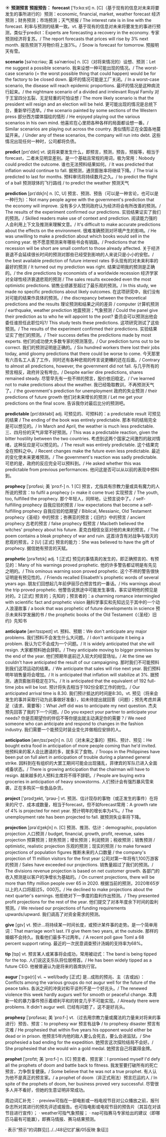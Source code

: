 ☀ <span class="category">**预测预言 预报预告：**</span>
<span class="vocabulary">**forecast**</span> ['fɔ:kɑːst] 
<span class="definition">n. [C]（基于现有的信息对未来将要发生的事所进行的）预测：</span>economic, financial, market, weather forecast 经济预测；财务预测；市场预测；天气预报 / The interest rate is in line with the forecast. 利率与预测的结果一致。<span class="definition">vt. 基于现有的信息对未来将要发生的事进行预测，类似于predict：</span>Experts are forecasting a recovery in the economy. 专家预测经济将复苏。/ The report forecasts that prices will rise by 3% next month. 报告预测下月物价将上涨3%。/ Snow is forecast for tomorrow. 预报明天有雪。
           
<span class="vocabulary">**scenario**</span> [səˈnɑ:riəʊ; 美 səˈnærioʊ]
<span class="definition">n. [C]（对将来情况的）设想、预测：</span>Let me suggest a possible scenario. 我来设想一种可能出现的情况。/ The worst-case scenario (= the worst possible thing that could happen) would be for the factory to be closed down. 最坏的情况可能是工厂关闭。/ In a worst-case scenario, the disease will reach epidemic proportions. 最坏的情况是这种病流行起来。/ the nightmare scenario of a divided and irrelevant Royal Family 对于王室四分五裂、无足轻重的可怕设想 / The more likely scenario is that the president will resign and an election will be held. 更可能出现的情况是总统下台，重新举行选举。/ the scenario painted by some sections of the Western press 部分西方媒体描绘的情形 / He enjoyed playing out the various scenarios in his own mind. 他喜欢在心里把各种各样的局面都设想一番。/ Similar scenarios are playing out across the country. 类似情形正在全国各地蔓延开来。/ Under any of these scenarios, the company will run into debt. 这些情况出现任何一种时，公司都将负债。

<span class="vocabulary">**predict**</span> [prɪ'dɪkt] 
<span class="definition">vt. 说将来要发生什么，即预言，预测，预告，预报等，相当于forecast，二者未见明显差别。是一个基础且常规的用词，极为常用：</span>Nobody could predict the outcome. 谁也无法预料结果如何。/ It was predicted that inflation would continue to fall. 据预测，通货膨胀率将继续下降。/ The trial is predicted to last for months. 预料审讯将持续数月之久。/ to predict the flight of a ball 预测球体的飞行路线 / to predict the weather 预测天气
           
<span class="vocabulary">**prediction**</span> [prɪˈdɪkʃn]
<span class="definition">n. [C, U] 预言、预测、预告（可以是一种言论，也可以是一种行为）：</span>Not many people agree with the government's prediction that the economy will improve. 没有多少人赞同政府认为经济将会有所改善的预测。/ The results of the experiment confirmed our predictions. 实验结果证实了我们的预测。/ Skilled readers make use of context and prediction. 阅读能力强的人会利用上下文及推测来理解文意。/ It's difficult to make accurate predictions about the effects on the environment. 很难准确预测对环境产生的影响。/ He was unwilling to make a prediction about which books would sell in the coming year. 他不愿意预测来年哪些书会有销路。/ Predictions that the recession will be short are small comfort to those already affected. 关于经济衰退不会延续很长时间的预测对那些已经受到影响的人来说只是小小的安慰。/ the best available prediction of future interest rates 手头现有的对未来利率的最好的预测 / It turned out my prediction was right. 结果证明我的预测是正确的。/ the dire predictions by economists of a worldwide recession 经济学家对全球性经济衰退悲观的预测 / The sales results exceeded even the most optimistic predictions. 销售业绩甚至超过了最乐观的预测。/ In this study, we made no specific predictions about likely outcomes. 在这项研究中，我们没有对可能的结果作具体的预测。/ the discrepancy between the theoretical predictions and the results 理论预测和结果之间的差异 / computer 计算机预测 / earthquake, weather prediction 地震预测；气象预测 / Could the panel give their prediction as to who he will appoint to the post? 委员会可以预测出他会委任谁担任此职位吗?/ This study tests these predictions. 这项研究测试了这些预测。/ The results of the experiment confirmed their predictions. 实验结果证实了他们的预测。/ Their success defies the predictions made by most experts. 他们的成功使大多数专家的预测落空。/ Our prediction turns out to be correct. 我们的预测证明是正确的。/ Six hundred workers there lost their jobs today, amid gloomy predictions that there could be worse to come. 今天那里有六百名工人丢了工作，同时还有各种悲观的传言说更糟的还在后面。/ Contrary to almost all predictions, however, the government did not fall. 与几乎所有的预言相反，政府并没有垮台。/ Despite earlier dire predictions, shares remained steady. 尽管早先有一些不祥的预言，股价依旧稳定。/ I've learned not to make predictions about the weather. 我已经吸取教训，不再预测天气了。/ the government's prediction for unemployment 政府的失业预测 / their predictions of future growth 他们对未来增长的预测 / Let me get your predictions on the final score. 告诉我你对最后比分的预测吧。                      

<span class="vocabulary">**predictable**</span> [prɪˈdɪktəbl]
<span class="definition">adj. 可预见的、可预料的：</span>a predictable result 可预见的结果 / The ending of the book was entirely predictable. 那本书的结局完全是可以想见的。/ In March and April, the weather is much less predictable. 三、四月份的天气非常不好预测。/ This was a predictable reaction, given the bitter hostility between the two countries. 考虑到这两个国家之间激烈的敌对情绪，这种反应是可以预见的。/ The result was entirely predictable. 这个结果完全在预料之中。/ Recent changes make the future even less predictable. 最近的变化使未来更难预测。/ The government's reaction was sadly predictable. 可悲的是，政府的反应完全可以预料到。/ He asked whether this was predictable from previous performances. 他问这是否可以从以前的表现中预料到。
           
<span class="vocabulary">**prophecy**</span> [ˈprɒfəsi; 美 ˈprɑ:f-]
<span class="definition">n. 1 [C] 预言，尤指具有宗教力量或具有魔力的人所说的预言：</span>to fulfil a prophecy (= make it come true) 实现预言 / The youth, too, fulfilled the prophecy. 那个年轻人，同样地，让预言说中了。/ self-fulfilling prophecy 自我应验的预言 / low expectations that become a self-fulfilling prophecy 自我应验的低期望 / Biblical, Messianic, Old Testament prophecy《圣经》中的预言；弥赛亚的预言；《旧约》中的预言 / ancient prophecy 古老的预言 / false prophecy 假预言 / Macbeth believed the witches' prophecy about his future. 麦克白相信女巫对他的未来的预言。/ The poem contains a bleak prophecy of war and ruin. 这首诗含有对战争与毁灭的悲观的预言。<span class="definition">2 [U] [正式] 预言的能力：</span>She was believed to have the gift of prophecy. 据信她有预言的天赋。
           
<span class="vocabulary">**prophetic**</span> [prəˈfetɪk]
<span class="definition">adj. 1 [正式] 预见的事情真的发生的，即正确预言的、有预见的：</span>Many of his warnings proved prophetic. 他的许多警告都证明是有先见之明的。/ This ominous warning soon proved prophetic. 这个不祥的警告很快证明是有预见性的。/ Friends recalled Elisabeth's prophetic words of several years ago. 朋友们回想起几年前伊丽莎白预言性的一番话。/ His warnings about the trip proved prophetic. 他警告说旅途中可能发生事情，事实证明他的预见是对的。<span class="definition">2 [正式] 预言的；先知的；预言者的：</span>a charming romance intermingled with scientific fact and prophetic vision 融科学事实和先知远见于其中的一个动人浪漫故事 / a book that was prophetic of future developments in science 预示未来科学发展的书 / the prophetic books of the Old Testament《〈圣经〉旧约》先知书

<span class="vocabulary">**anticipate**</span> [ænˈtɪsɪpeɪt]
<span class="definition">vt. 预料、预期：</span>We don't anticipate any major problems. 我们预料不会发生什么大问题。/ I don't anticipate it being a problem. 我认为它不会成为一个问题。/ It is widely anticipated that she will resign. 大家都预料她会辞职。/ They anticipate moving to bigger premises by the end of the year. 他们预期年底前迁入较大的经营场址。/ At the time we couldn't have anticipated the result of our campaigning. 那时我们不可能预料到我们这项运动的结果。/ We anticipate that sales will rise next year. 我们预料明年销售量将会增加。/ It is anticipated that inflation will stabilize at 3%. 据预测，通货膨胀将稳定在3%。/ It is anticipated that the equivalent of 192 full-time jobs will be lost. 预计将失去相当于192份全职工作的岗位。/ Our anticipated arrival time is 8.30. 我们预计抵达的时间是8:30。<span class="definition">vt. 预见（将来会发生的事并采取行动为此事做好准备），如未待提出就回答（问题）；预先考虑并满足（请求、需要等）：</span>What Jeff did was to anticipate my next question. 杰夫预先回答了我的下一个问题。/ Do you expect your partner to anticipate your needs? 你是否期望你的伴侣不等你提出就主动满足你的需要？/ We need someone who can anticipate and respond to changes in the fashion industry. 我们需要一个能预见时装业变化并做相应安排的人。
           
<span class="vocabulary">**anticipation**</span> [ænˌtɪsɪˈpeɪʃn]
<span class="definition">n. [U]（对未来之事的）预料、预计、预见：</span>He bought extra food in anticipation of more people coming than he'd invited. 他预料来的客人会比邀请的多，就多买了食物。/ Troops in the Philippines have been put on full alert in anticipation of trouble during a planned general strike. 因料到在有组织的大罢工期间可能会出现骚乱，菲律宾的军队已进入全面戒备状态。/ There is growing anticipation that the chairman will have to resign. 越来越多的人预料主席将不得不辞职。/ People are buying extra groceries in anticipation of heavy snowstorms. 人们预计会有强烈暴风雪来袭，正在多购买一些食品杂货。

<span class="vocabulary">**project**</span> ['prɒdʒekt, 'prəʊ-] 
<span class="definition">vt. 预测、估计现存的事物（或正发生的事件）在将来的尺寸、成本或数量，相当于forecast，但不如forecast常用：</span>A growth rate of 4% is projected for next year. 预计明年的增长率为4%。/ The unemployment rate has been projected to fall. 据预测失业率将下降。
           
<span class="vocabulary">**projection**</span> [prəˈdʒekʃn]
<span class="definition">n. [C] 预测、推测、估计：</span>demographic, population projection 人口预测 / budget, financial, growth, profit, revenue, sales projection 预算预测；财务预测；增长预测；利润预测；税收预测；销售预测 / optimistic, realistic projection 乐观的预测；现实的预测 / to make forward projections of population figures 推断未来的人口数量 / the company's projection of 11 million visitors for the first year 公司对第一年将有1,100万游客的预测 / Sales have exceeded our projections. 销售量超过了我们的预测。/ The divisions revenue projection is based on net customer growth. 各部门的收入预测是以客户的净增长为基础的。/ On current projections, there will be more than fifty million people over 65 in 2020. 根据当前的预测，2020年65岁以上的人口将超过5，000万。/ He declined to make projections about the next quarter's earnings. 他拒绝对下一季度的盈利作出预测。/ They presented profit projections for the rest of the year. 他们提交了对本年度余下时间的盈利预测。/ We revised our projections of funding requirements upwards/upward. 我们调高了对资金需求的预测。

<span class="vocabulary">**give**</span> [ɡɪv] 
<span class="definition">vt. 预计…将持续某一时间长度，或预计某件事的走势。是一个简单用词：</span>That marriage won’t last. I’ll give them two years, at the outside. 那样的婚姻不会持久。我看他们最多不过两年。/ A recent poll gave Toml a 68 percent support rating. 最近的一次民意调查预计汤姆的支持率为68%。

<span class="vocabulary">**tip**</span> [tɪp] 
<span class="definition">vt. 预言某人或某事将会成功，常用被动式：</span>The band is being tipped for the top. 人们说这支乐队将位居榜首。/ He has been widely tipped as a future CEO. 他被普遍认为是将来的首席执行官。
           
<span class="vocabulary">**augur**</span> [ˈɔ:gə(r)]
<span class="definition">vi. ~ well/badly [正式] 是…成败的预兆、主（吉或凶）：</span>Conflicts among the various groups do not augur well for the future of the peace talks. 各派之间的冲突对和平谈判不是一个好兆头。/ The renewed violence this week hardly augurs well for smooth or peaceful change. 本周新一轮的暴力事件预示着顺利平和的转变几乎不可能实现。/ Already there were problems. It didn't augur well. 已经有问题了，这不是好兆头。
           
<span class="vocabulary">**prophesy**</span> [ˈprɒfəsaɪ; 美 ˈprɑ:f-]
<span class="definition">vt.（过去用宗教力量或魔法的力量来对将来的事进行）预告、预言：</span>to prophesy war 预言有战争 / to prophesy disaster 预言有灾难 / He prophesied that within five years his opponent would either be dead or in prison. 他预言5年内他的敌人要么会死去，要么会进监狱。/ She prophesied a bad ending for the expedition. 她预言这次探险结局不会好。/ She prophesied that she would win a gold medal. 她预言自己将赢得金牌。
           
<span class="vocabulary">**prophet**</span> [ˈprɒfɪt; 美 ˈprɑ:f-]
<span class="definition">n. [C] 预言者、预言家：</span>I promised myself I'd defy all the prophets of doom and battle back to fitness. 我发誓要打破所有的死亡预言，力争恢复健康。/ Some believe that he was not a true prophet. 有人认为他不是真正的预言家。/ a prophet of doom（非正式用法）预言厄运的人 / In spite of the prophets of doom, her business proved very successful. 尽管很多人并不看好，但她的生意证明非常成功。

周边词汇补充：
· preview可指在一部电影或一档电视节目对公众播放之前，报刊杂志所对其进行的预先评述或报告。也可指电影或电视节目的预告片（其旨在对该节目进行宣传）；
· weather可指气象预报；
· nap可指赛马专家给出的建议（即哪匹马最有可能赢），即赛马情报、赛马结果预测。

· 表示“预示”的词群见[[../../48记忆扩展/05反映 象征]]
